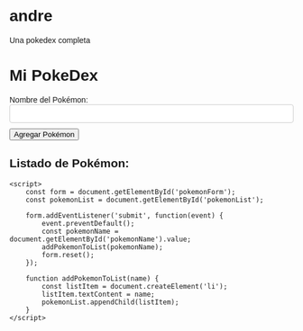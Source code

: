 # andre
Una pokedex completa
<!DOCTYPE html>
<html lang="es">
<head>
    <meta charset="UTF-8">
    <meta name="viewport" content="width=device-width, initial-scale=1.0">
    <title>Mi PokeDex</title>
    <style>
        body {
            font-family: Arial, sans-serif;
            padding: 20px;
        }
        ul {
            list-style-type: none;
            padding: 0;
        }
        li {
            margin-bottom: 10px;
        }
        input[type="text"] {
            width: 100%;
            padding: 8px;
            margin-bottom: 10px;
            border: 1px solid #ccc;
            border-radius: 4px;
            box-sizing: border-box;
        }
    </style>
</head>
<body>
    <h1>Mi PokeDex</h1>
    <form id="pokemonForm">
        <label for="pokemonName">Nombre del Pokémon:</label>
        <input type="text" id="pokemonName" name="pokemonName" required>
        <button type="submit">Agregar Pokémon</button>
    </form>
    <h2>Listado de Pokémon:</h2>
    <ul id="pokemonList">
        <!-- Aquí se mostrarán los Pokémon ingresados -->
    </ul>

    <script>
        const form = document.getElementById('pokemonForm');
        const pokemonList = document.getElementById('pokemonList');

        form.addEventListener('submit', function(event) {
            event.preventDefault();
            const pokemonName = document.getElementById('pokemonName').value;
            addPokemonToList(pokemonName);
            form.reset();
        });

        function addPokemonToList(name) {
            const listItem = document.createElement('li');
            listItem.textContent = name;
            pokemonList.appendChild(listItem);
        }
    </script>
</body>
</html>
